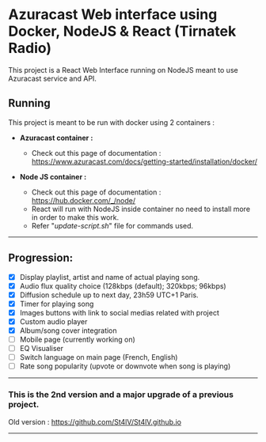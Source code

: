 # Azuracast Web interface using Docker, NodeJS & React (Tirnatek Radio)

This project is a React Web Interface running on NodeJS meant to use Azuracast service and API.

## Running
This project is meant to be run with docker using 2 containers :
- **Azuracast container :**
  - Check out this page of documentation : https://www.azuracast.com/docs/getting-started/installation/docker/

- **Node JS container :**
  - Check out this page of documentation : https://hub.docker.com/_/node/
  - React will run with NodeJS inside container no need to install more in order to make this work.
  - Refer "*update-script.sh*" file for commands used.
---
## Progression:
 * [x] Display playlist, artist and name of actual playing song.
 * [x] Audio flux quality choice (128kbps (default); 320kbps; 96kbps)
 * [x] Diffusion schedule up to next day, 23h59 UTC+1 Paris.
 * [x] Timer for playing song
 * [x] Images buttons with link to social medias related with project
 * [x] Custom audio player 
 * [x] Album/song cover integration
 * [ ] Mobile page (currently working on)
 * [ ] EQ Visualiser
 * [ ] Switch language on main page (French, English)
 * [ ] Rate song popularity (upvote or downvote when song is playing)
---
### This is the 2nd version and a major upgrade of a previous project.

Old version : https://github.com/St4lV/St4lV.github.io

---
